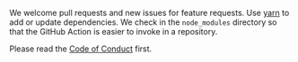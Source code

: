 We welcome pull requests and new issues for feature requests. Use [yarn](https://yarnpkg.com/) to add or update dependencies. We check in the `node_modules` directory so that the GitHub Action is easier to invoke in a repository.

Please read the [Code of Conduct](./CODE_OF_CONDUCT.md) first.
